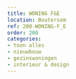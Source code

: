 ```yaml
---
title: WONING F&E
location: Boutersem
ref: 200-WONING-F_E
order: 200
categories:
- toon alles
- nieuwbouw
- gezinswoningen
- interieur & design
---
```

